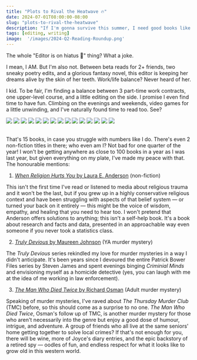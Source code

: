 ```yaml
---
title: "Plots to Rival the Heatwave 🔥"
date: 2024-07-01T08:00:00-08:00
slug: "plots-to-rival-the-heatwave"
description: "If I'm gonna survive this summer, I need good books like these to distract me from the temperature."
tags: [editing, writing]
image:  '/images/2024-Q2-Reading-Roundup.png'
---
```


The whole "Editor is on hiatus 💜" thing? What a joke.

I mean, I AM. But I'm also not. Between beta reads for 2+ friends, two sneaky poetry edits, and a glorious fantasy novel, this editor is keeping her dreams alive by the skin of her teeth. Work/life balance? Never heard of her.

I kid. To be fair, I'm finding a balance between 3 part-time work contracts, one upper-level course, and a little editing on the side. I promise I even find time to have fun. Climbing on the evenings and weekends, video games for a little unwinding, and I've naturally found time to read too. See?

<div class="gallery">
  <img src="/images/book-reviews/2024-Q2-truly-devious.jpeg" loading="lazy">
  <img src="/images/book-reviews/2024-Q2-cress.jpeg" loading="lazy">
  <img src="/images/book-reviews/2024-Q2-when-religion-hurts-you.jpeg" loading="lazy">
  <img src="/images/book-reviews/2024-Q2-she-who-became-the-sun.jpeg" loading="lazy">
  <img src="/images/book-reviews/2024-Q2-the-vanishing-stair.jpeg" loading="lazy">
  <img src="/images/book-reviews/2024-Q2-fairest.jpeg" loading="lazy">
  <img src="/images/book-reviews/2024-Q2-the-hazel-wood.jpeg" loading="lazy">
  <img src="/images/book-reviews/2024-Q2-winter.jpeg" loading="lazy">
  <img src="/images/book-reviews/2024-Q2-the-hand-on-the-wall.jpeg" loading="lazy">
  <img src="/images/book-reviews/2024-Q2-sky-in-the-deep.jpeg" loading="lazy">
  <img src="/images/book-reviews/2024-Q2-the-box-in-the-woods.jpeg" loading="lazy">
  <img src="/images/book-reviews/2024-Q2-come-as-you-are.jpeg" loading="lazy">
  <img src="/images/book-reviews/2024-Q2-the-man-who-died-twice.jpeg" loading="lazy">
  <img src="/images/book-reviews/2024-Q2-what-the-river-knows.jpeg" loading="lazy">
  <img src="/images/book-reviews/2024-Q2-nine-liars.jpeg" loading="lazy">
</div>
</br>

That's 15 books, in case you struggle with numbers like I do. There's even 2 non-fiction titles in there; who even am I? Not bad for one quarter of the year! I won't be getting anywhere as close to 100 books in a year as I was last year, but given everything on my plate, I've made my peace with that. The honourable mentions:

1. [_When Religion Hurts You_ by Laura E. Anderson](https://app.thestorygraph.com/books/82066b4d-4cf6-4b1c-a294-9f3e5378d442) (non-fiction)

This isn't the first time I've read or listened to media about religious trauma and it won't be the last, but if you grew up in a highly conservative religious context and have been struggling with aspects of that belief system — or turned your back on it entirely — this might be the voice of wisdom, empathy, and healing that you need to hear too. I won't pretend that Anderson offers solutions to anything; this isn't a self-help book. It's a book about research and facts and data, presented in an approachable way even someone if you never took a statistics class. 

2. [_Truly Devious_ by Maureen Johnson](https://app.thestorygraph.com/books/0e0cbe0b-2abc-4460-b383-5a8904b1553c) (YA murder mystery)

The _Truly Devious_ series rekindled my love for murder mysteries in a way I didn't anticipate. It's been years since I devoured the entire Patrick Bower Files series by Steven James and spent evenings binging _Criminial Minds_ and envisioning myself as a homicide detective (yes, you can laugh with me at the idea of me working in law enforcement).  

3. [_The Man Who Died Twice_ by Richard Osman](https://app.thestorygraph.com/books/e3b2acc1-cdbd-4d1a-8497-4102fd72d368) (Adult murder mystery)

Speaking of murder mysteries, I've raved about _The Thursday Murder Club_ (TMC) before, so this should come as a surprise to no one. _The Man Who Died Twice_, Osman's follow up of TMC, is another murder mystery for those who aren't necessarily into the genre but enjoy a good dose of humour, intrigue, and adventure. A group of friends who all live at the same seniors' home getting together to solve local crimes? If that's not enough for you, there will be wine, more of Joyce's diary entries, and the epic backstory of a retired spy — oodles of fun, and endless respect for what it looks like to grow old in this western world. 
